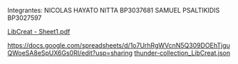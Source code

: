 Integrantes: NICOLAS HAYATO NITTA   BP3037681
             SAMUEL PSALTIKIDIS     BP3027597


[LibCreat - Sheet1.pdf](https://github.com/user-attachments/files/17594683/LibCreat.-.Sheet1.pdf)

https://docs.google.com/spreadsheets/d/1o7UrhRgWVcnN5Q309DOEhTjguQWoeSA8eSpUX6Gs0RI/edit?usp=sharing
[thunder-collection_LibCreat.json](https://github.com/user-attachments/files/17600315/thunder-collection_LibCreat.json)
